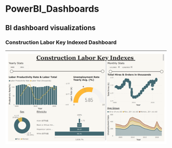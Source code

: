 # PowerBI_Dashboards
## BI dashboard visualizations
### Construction Labor Key Indexed Dashboard
![alt text](https://github.com/PsyDak-Meng/PowerBI_Dashboards/blob/main/Images/Contruction%20Labor%20Key%20Indexes%20Dashboard.png)
